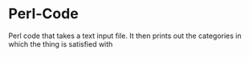 # Perl-Code
Perl code that takes a text input file. It then prints out the categories in which the thing is satisfied with
